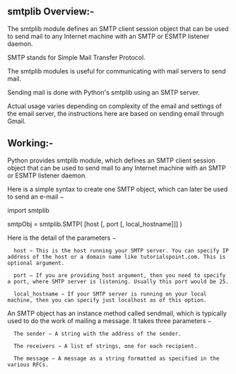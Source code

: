 smtplib Overview:-
--
  The smtplib module defines an SMTP client session object that can be used to send
  mail to any Internet machine with an SMTP or ESMTP listener daemon. 

  SMTP stands for Simple Mail Transfer Protocol. 

  The smtplib modules is useful for communicating with mail servers to send mail.

  Sending mail is done with Python's smtplib using an SMTP server. 

  Actual usage varies depending on complexity of the email and settings of the
  email server, the instructions here are based on sending email through Gmail.


Working:-
--
  Python provides smtplib module, which defines an SMTP client session object that can be used to send mail to any Internet machine with an SMTP or ESMTP listener daemon.

  Here is a simple syntax to create one SMTP object, which can later be used to send an e-mail −

  import smtplib

  smtpObj = smtplib.SMTP( [host [, port [, local_hostname]]] )

  Here is the detail of the parameters −

      host − This is the host running your SMTP server. You can specify IP address of the host or a domain name like tutorialspoint.com. This is optional argument.

      port − If you are providing host argument, then you need to specify a port, where SMTP server is listening. Usually this port would be 25.

      local_hostname − If your SMTP server is running on your local machine, then you can specify just localhost as of this option.

  An SMTP object has an instance method called sendmail, which is typically used to do the work of mailing a message. It takes three parameters −

      The sender − A string with the address of the sender.

      The receivers − A list of strings, one for each recipient.

      The message − A message as a string formatted as specified in the various RFCs.

